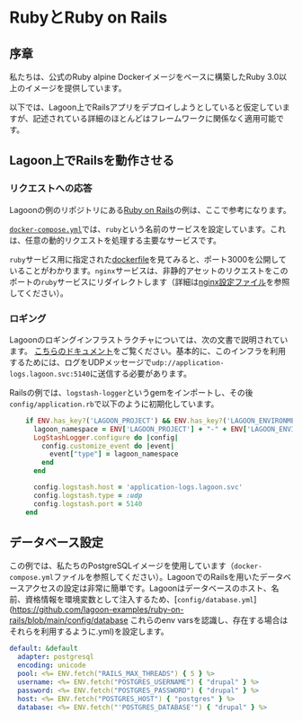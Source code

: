 # RubyとRuby on Rails

## 序章

私たちは、公式のRuby alpine Dockerイメージをベースに構築したRuby 3.0以上のイメージを提供しています。

以下では、Lagoon上でRailsアプリをデプロイしようとしていると仮定していますが、記述されている詳細のほとんどはフレームワークに関係なく適用可能です。

## Lagoon上でRailsを動作させる

### リクエストへの応答

Lagoonの例のリポジトリにある[Ruby on Rails](https://github.com/lagoon-examples/ruby-on-rails)の例は、ここで参考になります。

[`docker-compose.yml`](https://github.com/lagoon-examples/ruby-on-rails/blob/main/docker-compose.yml)では、`ruby`という名前のサービスを設定しています。これは、任意の動的リクエストを処理する主要なサービスです。

`ruby`サービス用に指定された[dockerfile](https://github.com/lagoon-examples/ruby-on-rails/blob/main/lagoon/ruby.dockerfile)を見てみると、ポート3000を公開していることがわかります。`nginx`サービスは、非静的アセットのリクエストをこのポートの`ruby`サービスにリダイレクトします（詳細は[nginx設定ファイル](https://github.com/lagoon-examples/ruby-on-rails/blob/main/lagoon/nginx/nginx.conf)を参照してください）。

### ロギング

Lagoonのロギングインフラストラクチャについては、次の文書で説明されています。 [こちらのドキュメント](../logging/logging.md)をご覧ください。基本的に、このインフラを利用するためには、ログをUDPメッセージで`udp://application-logs.lagoon.svc:5140`に送信する必要があります。

Railsの例では、`logstash-logger`というgemをインポートし、その後`config/application.rb`で以下のように初期化しています。

```ruby title="config/application.rb"
    if ENV.has_key?('LAGOON_PROJECT') && ENV.has_key?('LAGOON_ENVIRONMENT') then
      lagoon_namespace = ENV['LAGOON_PROJECT'] + "-" + ENV['LAGOON_ENVIRONMENT']
      LogStashLogger.configure do |config|
        config.customize_event do |event|
          event["type"] = lagoon_namespace
        end
      end

      config.logstash.host = 'application-logs.lagoon.svc'
      config.logstash.type = :udp
      config.logstash.port = 5140
    end
```

## データベース設定

この例では、私たちのPostgreSQLイメージを使用しています（`docker-compose.yml`ファイルを参照してください）。LagoonでのRailsを用いたデータベースアクセスの設定は非常に簡単です。Lagoonはデータベースのホスト、名前、資格情報を環境変数として注入するため、[`config/database.yml`](https://github.com/lagoon-examples/ruby-on-rails/blob/main/config/database これらのenv varsを認識し、存在する場合はそれらを利用するように.yml)を設定します。

```yaml title="config/database.yml"
default: &default
  adapter: postgresql
  encoding: unicode
  pool: <%= ENV.fetch("RAILS_MAX_THREADS") { 5 } %>
  username: <%= ENV.fetch("POSTGRES_USERNAME") { "drupal" } %>
  password: <%= ENV.fetch("POSTGRES_PASSWORD") { "drupal" } %>
  host: <%= ENV.fetch("POSTGRES_HOST") { "postgres" } %>
  database: <%= ENV.fetch("'POSTGRES_DATABASE'") { "drupal" } %>
```
